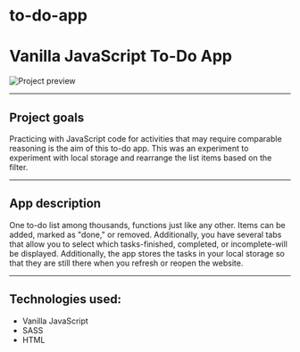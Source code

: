 # to-do-app
# Vanilla JavaScript To-Do App #
![Project preview](https://i.imgur.com/uaiaI73.png)

---
## Project goals ##
Practicing with JavaScript code for activities that may require comparable reasoning is the aim of this to-do app. 
This was an experiment to experiment with local storage and rearrange the list items based on the filter.

---
## App description ##
One to-do list among thousands, functions just like any other. Items can be added, marked as "done," or removed. Additionally, you have several tabs that allow you to select which tasks-finished, completed, or incomplete-will be displayed. Additionally, the app stores the tasks in your local storage so that they are still there when you refresh or reopen the website.

---
## Technologies used: ##
* Vanilla JavaScript
* SASS
* HTML
